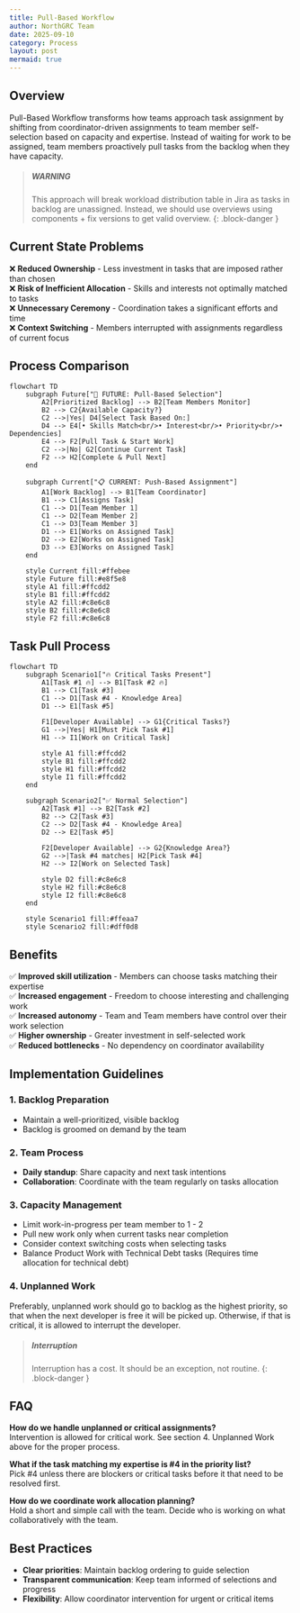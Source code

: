 ```yaml
---
title: Pull-Based Workflow
author: NorthGRC Team
date: 2025-09-10
category: Process
layout: post
mermaid: true
---
```


## Overview

Pull-Based Workflow transforms how teams approach task assignment by shifting from coordinator-driven assignments to team member self-selection based on capacity and expertise. Instead of waiting for work to be assigned, team members proactively pull tasks from the backlog when they have capacity.

> ##### WARNING
>
> This approach will break workload distribution table in Jira as tasks in backlog are unassigned. Instead, we should use overviews using components + fix versions to get valid overview.
{: .block-danger }

## Current State Problems

❌ **Reduced Ownership** - Less investment in tasks that are imposed rather than chosen  
❌ **Risk of Inefficient Allocation** - Skills and interests not optimally matched to tasks  
❌ **Unnecessary Ceremony** - Coordination takes a significant efforts and time  
❌ **Context Switching** - Members interrupted with assignments regardless of current focus


## Process Comparison

```mermaid
flowchart TD
    subgraph Future["🎯 FUTURE: Pull-Based Selection"]
        A2[Prioritized Backlog] --> B2[Team Members Monitor]
        B2 --> C2{Available Capacity?}
        C2 -->|Yes| D4[Select Task Based On:]
        D4 --> E4[• Skills Match<br/>• Interest<br/>• Priority<br/>• Dependencies]
        E4 --> F2[Pull Task & Start Work]
        C2 -->|No| G2[Continue Current Task]
        F2 --> H2[Complete & Pull Next]
    end
    
    subgraph Current["📋 CURRENT: Push-Based Assignment"]
        A1[Work Backlog] --> B1[Team Coordinator]
        B1 --> C1[Assigns Task]
        C1 --> D1[Team Member 1]
        C1 --> D2[Team Member 2]
        C1 --> D3[Team Member 3]
        D1 --> E1[Works on Assigned Task]
        D2 --> E2[Works on Assigned Task]
        D3 --> E3[Works on Assigned Task]
    end
    
    style Current fill:#ffebee
    style Future fill:#e8f5e8
    style A1 fill:#ffcdd2
    style B1 fill:#ffcdd2
    style A2 fill:#c8e6c8
    style B2 fill:#c8e6c8
    style F2 fill:#c8e6c8
```

## Task Pull Process

```mermaid
flowchart TD
    subgraph Scenario1["🔥 Critical Tasks Present"]
        A1[Task #1 🔥] --> B1[Task #2 🔥]
        B1 --> C1[Task #3]
        C1 --> D1[Task #4 - Knowledge Area]
        D1 --> E1[Task #5]
        
        F1[Developer Available] --> G1{Critical Tasks?}
        G1 -->|Yes| H1[Must Pick Task #1]
        H1 --> I1[Work on Critical Task]
        
        style A1 fill:#ffcdd2
        style B1 fill:#ffcdd2
        style H1 fill:#ffcdd2
        style I1 fill:#ffcdd2
    end
    
    subgraph Scenario2["✅ Normal Selection"]
        A2[Task #1] --> B2[Task #2]
        B2 --> C2[Task #3]
        C2 --> D2[Task #4 - Knowledge Area]
        D2 --> E2[Task #5]
        
        F2[Developer Available] --> G2{Knowledge Area?}
        G2 -->|Task #4 matches| H2[Pick Task #4]
        H2 --> I2[Work on Selected Task]
        
        style D2 fill:#c8e6c8
        style H2 fill:#c8e6c8
        style I2 fill:#c8e6c8
    end
    
    style Scenario1 fill:#ffeaa7
    style Scenario2 fill:#dff0d8
```

## Benefits

✅ **Improved skill utilization** - Members can choose tasks matching their expertise  
✅ **Increased engagement** - Freedom to choose interesting and challenging work  
✅ **Increased autonomy** - Team and Team members have control over their work selection  
✅ **Higher ownership** - Greater investment in self-selected work  
✅ **Reduced bottlenecks** - No dependency on coordinator availability  

## Implementation Guidelines

### 1. Backlog Preparation
- Maintain a well-prioritized, visible backlog
- Backlog is groomed on demand by the team

### 2. Team Process
- **Daily standup**: Share capacity and next task intentions
- **Collaboration**: Coordinate with the team regularly on tasks allocation

### 3. Capacity Management
- Limit work-in-progress per team member to 1 - 2
- Pull new work only when current tasks near completion
- Consider context switching costs when selecting tasks
- Balance Product Work with Technical Debt tasks (Requires time allocation for technical debt)

### 4. Unplanned Work
Preferably, unplanned work should go to backlog as the highest priority, so that when the next developer is free it will be picked up. Otherwise, if that is critical, it is allowed to interrupt the developer.

> ##### Interruption
>
> Interruption has a cost. It should be an exception, not routine.
{: .block-danger }

## FAQ

**How do we handle unplanned or critical assignments?**  
Intervention is allowed for critical work. See section 4. Unplanned Work above for the proper process.

**What if the task matching my expertise is #4 in the priority list?**  
Pick #4 unless there are blockers or critical tasks before it that need to be resolved first.

**How do we coordinate work allocation planning?**  
Hold a short and simple call with the team. Decide who is working on what collaboratively with the team.

## Best Practices

- **Clear priorities**: Maintain backlog ordering to guide selection
- **Transparent communication**: Keep team informed of selections and progress
- **Flexibility**: Allow coordinator intervention for urgent or critical items